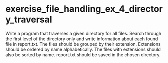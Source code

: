 # exercise_file_handling_ex_4_directory_traversal

Write a program that traverses a given directory for all files. Search through the first level of the directory only and write information about each found file in report.txt. The files should be grouped by their extension. Extensions should be ordered by name alphabetically. The files with extensions should also be sorted by name. report.txt should be saved in the chosen directory.
